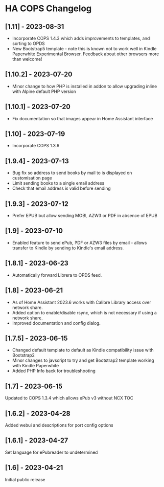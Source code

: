 # HA COPS Changelog

## [1.11] - 2023-08-31

- Incorporate COPS 1.4.3 which adds improvements to templates, and sorting to OPDS
- New Bootstrap5 template - note this is known not to work well in Kindle Paperwhite Experimental Browser. Feedback about other browsers more than welcome!

## [1.10.2] - 2023-07-20

- Minor change to how PHP is installed in addon to allow upgrading inline with Alpine default PHP version

## [1.10.1] - 2023-07-20

- Fix documentation so that images appear in Home Assistant interface

## [1.10] - 2023-07-19

- Incorporate COPS 1.3.6

## [1.9.4] - 2023-07-13

- Bug fix so address to send books by mail to is displayed on customisation page
- Limit sending books to a single email address
- Check that email address is valid before sending

## [1.9.3] - 2023-07-12

- Prefer EPUB but allow sending MOBI, AZW3 or PDF in absence of EPUB

## [1.9] - 2023-07-10

- Enabled feature to send ePub, PDF or AZW3 files by email - allows transfer to Kindle by sending to Kindle's email address.

## [1.8.1] - 2023-06-23

- Automatically forward Librera to OPDS feed.

## [1.8] - 2023-06-21

- As of Home Assistant 2023.6 works with Calibre Library access over network share.
- Added option to enable/disable rsync, which is not necessary if using a network share.
- Improved documentation and config dialog.

## [1.7.5] - 2023-06-15

- Changed default template to default as Kindle compatibility issue with Bootstrap2
- Minor changes to javscript to try and get Bootstrap2 template working with Kindle Paperwhite
- Added PHP Info back for troubleshooting

## [1.7] - 2023-06-15

Updated to COPS 1.3.4 which allows ePub v3 without NCX TOC

## [1.6.2] - 2023-04-28

Added webui and descriptions for port config options

## [1.6.1] - 2023-04-27

Set language for ePubreader to undetermined

## [1.6] - 2023-04-21

Initial public release
